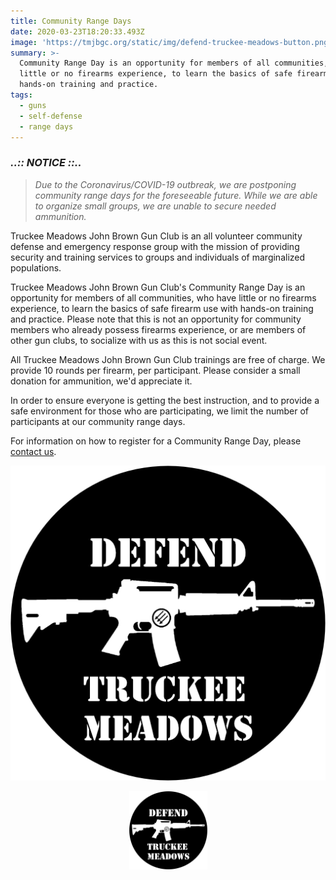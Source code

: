 ```yaml
---
title: Community Range Days
date: 2020-03-23T18:20:33.493Z
image: 'https://tmjbgc.org/static/img/defend-truckee-meadows-button.png'
summary: >-
  Community Range Day is an opportunity for members of all communities, who have
  little or no firearms experience, to learn the basics of safe firearm use with
  hands-on training and practice.
tags:
  - guns
  - self-defense
  - range days
---
```

### ***..:: NOTICE ::..***

> *Due to the Coronavirus/COVID-19 outbreak, we are postponing community range days for the foreseeable future. While we are able to organize small groups, we are unable to secure needed ammunition.*

Truckee Meadows John Brown Gun Club is an all volunteer community defense and emergency response group with the mission of providing security and training services to groups and individuals of marginalized populations.

Truckee Meadows John Brown Gun Club's Community Range Day is an opportunity for members of all communities, who have little or no firearms experience, to learn the basics of safe firearm use with hands-on training and practice. Please note that this is not an opportunity for community members who already possess firearms experience, or are members of other gun clubs, to socialize with us as this is not social event.

All Truckee Meadows John Brown Gun Club trainings are free of charge. We provide 10 rounds per firearm, per participant. Please consider a small donation for ammunition, we'd appreciate it.

In order to ensure everyone is getting the best instruction, and to provide a safe environment for those who are participating, we limit the number of participants at our community range days.

For information on how to register for a Community Range Day, please [contact us](/contact/).

![Defend Truckee Meadows](/static/img/defend-truckee-meadows-button.png)

<img src="/static/img/defend-truckee-meadows-button.png" alt="Defend Truckke Meadows" title="Defend Truckke Meadows" style="display:block;margin-left:auto;margin-right:auto;width:125px;" />